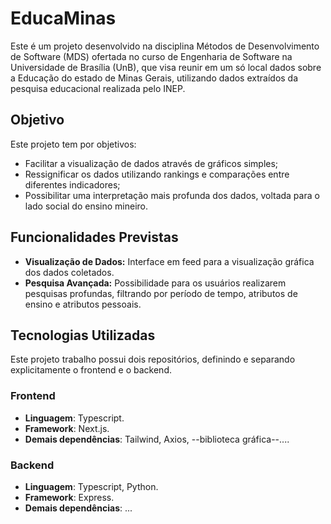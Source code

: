 # EducaMinas

Este é um projeto desenvolvido na disciplina Métodos de Desenvolvimento de Software (MDS)
ofertada no curso de Engenharia de Software na Universidade de Brasília (UnB), que visa reunir
em um só local dados sobre a Educação do estado de Minas Gerais, utilizando dados extraídos da pesquisa educacional realizada pelo INEP.

## Objetivo

Este projeto tem por objetivos: 

- Facilitar a visualização de dados através de gráficos simples;
- Ressignificar os dados utilizando rankings e comparações entre diferentes indicadores;
- Possibilitar uma interpretação mais profunda dos dados, voltada para o lado social do ensino mineiro. 

## Funcionalidades Previstas

- **Visualização de Dados:** Interface em feed para a visualização gráfica dos dados coletados.
- **Pesquisa Avançada:** Possibilidade para os usuários realizarem pesquisas profundas, filtrando por período de tempo, atributos de ensino e atributos pessoais.

## Tecnologias Utilizadas

Este projeto trabalho possui dois repositórios, definindo e separando explicitamente o frontend e o backend.

### Frontend

- **Linguagem**: Typescript.
- **Framework**: Next.js.
- **Demais dependências**: Tailwind, Axios, --biblioteca gráfica--....

### Backend

- **Linguagem**: Typescript, Python.
- **Framework**: Express.
- **Demais dependências**: ...
